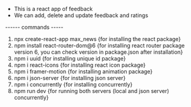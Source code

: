 - This is a react app of feedback
- We can add, delete and update feedback and ratings

------ commands -----
1.  npx create-react-app max_news             {for installing the react package}
2.  npm install react-router-dom@6            {for installing react router package version 6, you can check version in package.json after installation}
3.  npm i uuid                                {for installing unique id package}
4.  npm i react-icons                         {for installing react icon package}
5.  npm i framer-motion                       {for installing animation package}
6.  npm i json-server                         {for installing json server}
7.  npm i concurrently                        {for installing concurrently}
8.  npm run dev                               {for running both servers (local and json server) concurrently}
